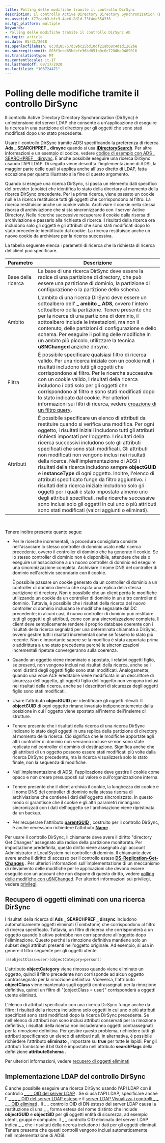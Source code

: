 ```yaml
---
title: Polling delle modifiche tramite il controllo DirSync
description: Il controllo Active Directory Directory Synchronization (DirSync) è un'estensione del server LDAP che consente a un'applicazione di eseguire la ricerca in una partizione di directory per gli oggetti che sono stati modificati dopo uno stato precedente.
ms.assetid: f77caeb3-bfc9-4ae6-8d1d-73f4ee554336
ms.tgt_platform: multiple
keywords:
- Polling delle modifiche tramite il controllo DirSync AD
ms.topic: article
ms.date: 05/31/2018
ms.openlocfilehash: 8c3d105757d39bc25bd10df21ab68c4d1d1202be
ms.sourcegitcommit: 803f3ccd65bdefe36bd851b9c6e7280be9489016
ms.translationtype: MT
ms.contentlocale: it-IT
ms.lasthandoff: 08/17/2020
ms.locfileid: "103724471"
---
```

# <a name="polling-for-changes-using-the-dirsync-control"></a>Polling delle modifiche tramite il controllo DirSync

Il controllo Active Directory Directory Synchronization (DirSync) è un'estensione del server LDAP che consente a un'applicazione di eseguire la ricerca in una partizione di directory per gli oggetti che sono stati modificati dopo uno stato precedente.

Usare il controllo DirSync tramite ADSI specificando la preferenza di ricerca **Ads \_ SEARCHPREF \_ dirsync** quando si usa [**IDirectorySearch**](/windows/desktop/api/iads/nn-iads-idirectorysearch). Per altre informazioni e un esempio di codice, vedere [codice di esempio con ADS \_ SEARCHPREF \_ dirsync](example-code-using-ads-searchpref-dirsync.md). È anche possibile eseguire una ricerca DirSync usando l'API LDAP. Di seguito viene descritta l'implementazione di ADSI, la maggior parte delle quali si applica anche all'uso diretto di LDAP, fatta eccezione per quanto illustrato alla fine di questo argomento.

Quando si esegue una ricerca DirSync, si passa un elemento dati specifico del provider (cookie) che identifica lo stato della directory al momento della ricerca DirSync precedente. Per la prima ricerca, viene passato un cookie null e la ricerca restituisce tutti gli oggetti che corrispondono al filtro. La ricerca restituisce anche un cookie valido. Archiviare il cookie nella stessa risorsa di archiviazione che si sta sincronizzando con il server Active Directory. Nelle ricerche successive recuperare il cookie dalla risorsa di archiviazione e passarlo alla richiesta di ricerca. I risultati della ricerca ora includono solo gli oggetti e gli attributi che sono stati modificati dopo lo stato precedente identificato dal cookie. La ricerca restituisce anche un nuovo cookie da archiviare per la ricerca successiva.

La tabella seguente elenca i parametri di ricerca che la richiesta di ricerca del client può specificare.



| Parametro          | Descrizione                                                                                                                                                                                                                                                                                                                                                                                                                                                                                                                                                                                                                                                                                                                                   |
|--------------------|-----------------------------------------------------------------------------------------------------------------------------------------------------------------------------------------------------------------------------------------------------------------------------------------------------------------------------------------------------------------------------------------------------------------------------------------------------------------------------------------------------------------------------------------------------------------------------------------------------------------------------------------------------------------------------------------------------------------------------------------------|
| Base della ricerca | La base di una ricerca DirSync deve essere la radice di una partizione di directory, che può essere una partizione di dominio, la partizione di configurazione o la partizione dello schema.                                                                                                                                                                                                                                                                                                                                                                                                                                                                                                                                                                                |
| Ambito              | L'ambito di una ricerca DirSync deve essere un sottoalbero dell' **\_ ambito \_ ADS**, ovvero l'intero sottoalbero della partizione. Tenere presente che per la ricerca di una partizione di dominio, il sottoalbero include le intestazioni, ma non il contenuto, delle partizioni di configurazione e dello schema. Per eseguire il polling delle modifiche in un ambito più piccolo, utilizzare la tecnica **uSNChanged** anziché dirsync.                                                                                                                                                                                                                                                                                                                                                                                 |
| Filtra             | È possibile specificare qualsiasi filtro di ricerca valido. Per una ricerca iniziale con un cookie null, i risultati includono tutti gli oggetti che corrispondono al filtro. Per le ricerche successive con un cookie valido, i risultati della ricerca includono i dati solo per gli oggetti che corrispondono al filtro e sono stati modificati dopo lo stato indicato dal cookie. Per ulteriori informazioni sui filtri di ricerca, vedere [creazione di un filtro query](creating-a-query-filter.md).                                                                                                                                                                                                                                                                                                                |
| Attributi         | È possibile specificare un elenco di attributi da restituire quando si verifica una modifica. Per ogni oggetto, i risultati iniziali includono tutti gli attributi richiesti impostati per l'oggetto. I risultati della ricerca successivi includono solo gli attributi specificati che sono stati modificati. Gli attributi non modificati non vengono inclusi nei risultati della ricerca. Nell'implementazione di ADSI i risultati della ricerca includono sempre **objectGUID** e **instanceType** di ogni oggetto. Inoltre, l'elenco di attributi specificato funge da filtro aggiuntivo. i risultati della ricerca iniziale includono solo gli oggetti per i quali è stato impostato almeno uno degli attributi specificati. nelle ricerche successive sono inclusi solo gli oggetti in cui uno o più attributi sono stati modificati (valori aggiunti o eliminati). |



 

Tenere inoltre presente quanto segue:

-   Per le ricerche incrementali, la procedura consigliata consiste nell'associare lo stesso controller di dominio usato nella ricerca precedente, ovvero il controller di dominio che ha generato il cookie. Se lo stesso controller di dominio non è disponibile, attendere che sia o eseguire un'associazione a un nuovo controller di dominio ed eseguire una sincronizzazione completa. Archiviare il nome DNS del controller di dominio nell'archivio secondario con il cookie.

    È possibile passare un cookie generato da un controller di dominio a un controller di dominio diverso che ospita una replica della stessa partizione di directory. Non è possibile che un client perda le modifiche utilizzando un cookie da un controller di dominio in un altro controller di dominio. Tuttavia, è possibile che i risultati della ricerca del nuovo controller di dominio includano le modifiche segnalate dal DC precedente; in alcuni casi, il nuovo controller di dominio può restituire tutti gli oggetti e gli attributi, come con una sincronizzazione completa. Il client deve semplicemente rendere il proprio database coerente con i risultati della ricerca segnalati per una determinata chiamata a DirSync, ovvero gestire tutti i risultati incrementali come se fossero lo stato più recente. Non è importante sapere se la modifica è stata apportata prima o addirittura a uno stato precedente perché le sincronizzazioni incrementali ripetute convergeranno sulla coerenza.

-   Quando un oggetto viene rinominato o spostato, i relativi oggetti figlio, se presenti, non vengono inclusi nei risultati della ricerca, anche se i nomi distinti degli oggetti figlio sono stati modificati. Analogamente, quando una voce ACE ereditabile viene modificata in un descrittore di sicurezza dell'oggetto, gli oggetti figlio dell'oggetto non vengono inclusi nei risultati della ricerca, anche se i descrittori di sicurezza degli oggetti figlio sono stati modificati.
-   Usare l'attributo **objectGUID** per identificare gli oggetti rilevati. Il **objectGUID** di ogni oggetto rimane invariato indipendentemente dalla posizione in cui l'oggetto viene spostato all'interno dell'insieme di strutture.
-   Tenere presente che i risultati della ricerca di una ricerca DirSync indicano lo stato degli oggetti in una replica della partizione di directory al momento della ricerca. Ciò significa che le modifiche apportate agli altri controller di dominio non verranno incluse se non sono state replicate nel controller di dominio di destinazione. Significa anche che gli attributi di un oggetto possono essere stati modificati più volte dalla ricerca DirSync precedente, ma la ricerca visualizzerà solo lo stato finale, non la sequenza di modifiche.
-   Nell'implementazione di ADSI, l'applicazione deve gestire il cookie come opaco e non creare presupposti sul valore o sull'organizzazione interna.
-   Tenere presente che il client archivia il cookie, la lunghezza dei cookie e il nome DNS del controller di dominio nella stessa risorsa di archiviazione che contiene i dati dell'oggetto sincronizzato. In questo modo si garantisce che il cookie e gli altri parametri rimangano sincronizzati con i dati dell'oggetto se l'archiviazione viene ripristinata da un backup.
-   Per recuperare l'attributo [**parentGUID**](/windows/desktop/ADSchema/a-parentguid) , costruito per il controllo DirSync, è anche necessario richiedere l'attributo [**Name**](/windows/desktop/ADSchema/a-name) .

Per usare il controllo DirSync, il chiamante deve avere il diritto "directory Get Changes" assegnato alla radice della partizione monitorata. Per impostazione predefinita, questo diritto viene assegnato agli account Administrator e LocalSystem nei controller di dominio. Il chiamante deve avere anche il diritto di accesso per il controllo esteso [**DS-Replication-Get-Changes**](/windows/desktop/ADSchema/r-ds-replication-get-changes) . Per ulteriori informazioni sull'implementazione di un meccanismo di rilevamento delle modifiche per le applicazioni che devono essere eseguite con un account che non dispone di questo diritto, vedere [polling delle modifiche con uSNChanged](polling-for-changes-using-usnchanged.md). Per ulteriori informazioni sui privilegi, vedere [privilegi](/windows/desktop/SecAuthZ/privileges).

## <a name="retrieving-deleted-objects-with-a-dirsync-search"></a>Recupero di oggetti eliminati con una ricerca DirSync

I risultati della ricerca di **Ads \_ SEARCHPREF \_ dirsync** includono automaticamente oggetti eliminati (Tombstone) che corrispondono al filtro di ricerca specificato. Tuttavia, un filtro di ricerca che corrisponderà a un oggetto quando è attivo potrebbe non corrispondere all'oggetto dopo l'eliminazione. Questo perché la rimozione definitiva mantiene solo un subset degli attributi presenti nell'oggetto originale. Ad esempio, si usa in genere il filtro seguente per gli oggetti utente.


```C++
(&(objectClass=user)(objectCategory=person))
```



L'attributo **objectCategory** viene rimosso quando viene eliminato un oggetto, quindi il filtro precedente non corrisponde ad alcun oggetto contrassegnato per la rimozione definitiva. Viceversa, l'attributo **objectClass** viene mantenuto sugli oggetti contrassegnati per la rimozione definitiva, quindi un filtro di "(objectClass = user)" corrisponderà a oggetti utente eliminati.

L'elenco di attributi specificato con una ricerca DirSync funge anche da filtro; i risultati della ricerca includono solo oggetti in cui uno o più attributi specificati sono stati modificati dopo la ricerca DirSync precedente. Se nell'elenco di attributi non sono inclusi attributi conservati per la rimozione definitiva, i risultati della ricerca non includeranno oggetti contrassegnati per la rimozione definitiva. Per gestire questo problema, richiedere tutti gli attributi specificando un elenco di attributi null; in alternativa, è possibile richiedere l'attributo **eliminato** , impostare su **true** per tutte le lapidi. Per gli attributi Tombstone il bit 0x8 è impostato nell'attributo **searchFlags** della definizione **attributeSchema** .

Per ulteriori informazioni, vedere [recupero di oggetti eliminati](retrieving-deleted-objects.md).

## <a name="ldap-implementation-of-the-dirsync-control"></a>Implementazione LDAP del controllo DirSync

È anche possibile eseguire una ricerca DirSync usando l'API LDAP con il controllo [ \_ \_ \_ OID del server LDAP](/previous-versions/windows/desktop/ldap/ldap-server-dirsync-oid) . Se si usa l'API LDAP, specificare anche l' [ \_ \_ \_ \_ OID del server LDAP esteso](/previous-versions/windows/desktop/ldap/ldap-server-extended-dn-oid) e il [server LDAP Visualizza i controlli \_ \_ \_ \_ OID eliminati](/previous-versions/windows/desktop/ldap/ldap-server-show-deleted-oid) . Il \_ \_ controllo OID di DN esteso del server LDAP causa la restituzione di una \_ \_ forma estesa del nome distinto che include **objectGUID** e **objectSID** per gli oggetti entità di sicurezza, ad esempio utenti, gruppi e computer. Il \_ \_ controllo OID eliminato del server LDAP indica \_ \_ che i risultati della ricerca includono i dati per gli oggetti eliminati. Tenere presente che questi controlli vengono inclusi automaticamente nell'implementazione di ADSI.

 

 